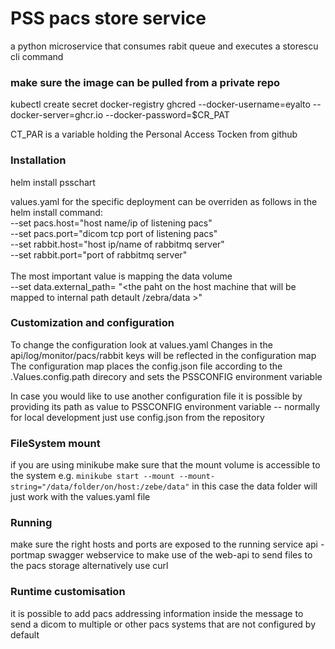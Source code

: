 # PSS pacs store service
a python microservice that consumes rabit queue and executes a storescu cli command

### make sure the image can be pulled from a private repo
kubectl create secret docker-registry ghcred --docker-username=eyalto --docker-server=ghcr.io --docker-password=$CR_PAT

CT_PAR is a variable holding the Personal Access Tocken from github

### Installation 
helm install <name of service> psschart

values.yaml for the specific deployment can be overriden as follows in the helm install command:
<br/> --set pacs.host="host name/ip of listening pacs"
<br/> --set pacs.port="dicom tcp port of listening pacs"
<br/> --set rabbit.host="host ip/name of rabbitmq server"
<br/> --set rabbit.port="port of rabbitmq server"
<br/><br/>
The most important value is mapping the data volume
<br/>
  --set data.external_path= "<the paht on the host machine that will be mapped to internal path detault /zebra/data >"
  
### Customization and configuration

To change the configuration look at values.yaml 
Changes in the api/log/monitor/pacs/rabbit keys will be reflected in the configuration map
The configuration map places the config.json file according to the .Values.config.path direcory and sets the PSSCONFIG environment variable
  
In case you would like to use another configuration file it is possible by providing its path as value to PSSCONFIG environment variable
-- normally for local development just use config.json from the repository 
  
### FileSystem mount
  if you are using minikube make sure that the mount volume is accessible to the system e.g. 
``` minikube start --mount --mount-string="/data/folder/on/host:/zebe/data" ```
  in this case the data folder will just work with the values.yaml file
  
  
### Running 

  make sure the right hosts and ports are exposed to the running service
  api - portmap swagger webservice to make use of the web-api to send files to the pacs storage alternatively use curl

  
### Runtime customisation
  it is possible to add pacs addressing information inside the message to send a dicom to multiple or other pacs systems that are not configured by default

